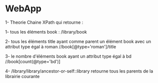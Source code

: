# WebApp
1- Theorie 
Chaine XPath qui retourne :

1- tous les éléments book : 
/library/book

2- tous les éléments title ayant comme parent un élément book avec un attribut type égal à roman
//book[@type='roman']/title

3- le nombre d'éléments book ayant un attribut type égal à bd
//book[count(@type='bd')]

4- /library/library/ancestor-or-self::library 
retourne tous les parents de la librairie courante 
